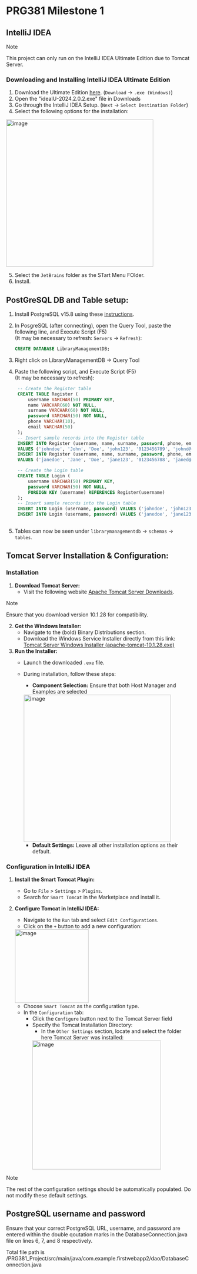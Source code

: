 # PRG381 Milestone 1
## IntelliJ IDEA
> [!NOTE]
> This project can only run on the IntelliJ IDEA Ultimate Edition due to Tomcat Server.
### Downloading and Installing IntelliJ IDEA Ultimate Edition
1. Download the Ultimate Edition [here](https://www.jetbrains.com/idea/download/?section=windows). (`Download` -> `.exe (Windows)`)
2. Open the "ideaIU-2024.2.0.2.exe" file in Downloads
3. Go through the IntelliJ IDEA Setup. (`Next` -> `Select Destination Folder`)
4. Select the following options for the installation:   
<img src="https://github.com/user-attachments/assets/a6194d9e-1bfe-44df-8903-fa4c61d826bb" alt="image" width="400">

5. Select the `JetBrains` folder as the STart Menu FOlder.
6. Install.

## PostGreSQL DB and Table setup:
 
1. Install PostgreSQL v15.8 using these [instructions](https://www.youtube.com/watch?v=0n41UTkOBb0).
2. In PosgreSQL (after connecting), open the Query Tool, paste the following line, and Execute Script (F5)    
(It may be necessary to refresh: `Servers` -> `Refresh`):
 
   ```sql
   CREATE DATABASE LibraryManagementDB;
4. Right click on LibraryManagementDB -> Query Tool
5. Paste the following script, and Execute Script (F5)   
(It may be necessary to refresh):
 
   ```sql
    -- Create the Register table
    CREATE TABLE Register (
        username VARCHAR(50) PRIMARY KEY,
        name VARCHAR(60) NOT NULL,
        surname VARCHAR(60) NOT NULL,
        password VARCHAR(50) NOT NULL,
        phone VARCHAR(10),
        email VARCHAR(50)
    );
    -- Insert sample records into the Register table
    INSERT INTO Register (username, name, surname, password, phone, email) 
    VALUES ('johndoe', 'John', 'Doe', 'john123', '0123456789', 'johnd@gmail.com');
    INSERT INTO Register (username, name, surname, password, phone, email) 
    VALUES ('janedoe', 'Jane', 'Doe', 'jane123', '0123456788', 'janed@gmail.com');
   
    -- Create the Login table
    CREATE TABLE Login (
        username VARCHAR(50) PRIMARY KEY,
        password VARCHAR(50) NOT NULL,
        FOREIGN KEY (username) REFERENCES Register(username)
    );
    -- Insert sample records into the Login table
    INSERT INTO Login (username, password) VALUES ('johndoe', 'john123');
    INSERT INTO Login (username, password) VALUES ('janedoe', 'jane123');
 
5. Tables can now be seen under `librarymanagementdb` -> `schemas` -> `tables`.
 
## Tomcat Server Installation & Configuration:
 
### Installation
1. **Download Tomcat Server:**
   - Visit the following website [Apache Tomcat Server Downloads](https://tomcat.apache.org/download-10.cgi).
> [!NOTE]
> Ensure that you download version 10.1.28 for compatibility.
2. **Get the Windows Installer:**
   - Navigate to the (bold) Binary Distributions section.
   - Download the Windows Service Installer directly from this link: [Tomcat Server Windows Installer (apache-tomcat-10.1.28.exe)](https://dlcdn.apache.org/tomcat/tomcat-10/v10.1.28/bin/apache-tomcat-10.1.28.exe)
3. **Run the Installer:**
   - Launch the downloaded `.exe` file.
   - During installation, follow these steps:
     - **Component Selection:** Ensure that both Host Manager and Examples are selected
      <img src="https://github.com/user-attachments/assets/1ad6140e-913b-44e6-9135-837d78b563a0" alt="image" width="400">

     - **Default Settings:** Leave all other installation options as their default.
 
### Configuration in IntelliJ IDEA
 
1. **Install the Smart Tomcat Plugin:**
   - Go to `File` > `Settings` > `Plugins`.
   - Search for `Smart Tomcat` in the Marketplace and install it.
2. **Configure Tomcat in IntelliJ IDEA:**
   - Navigate to the `Run` tab and select `Edit Configurations`.
   - Click on the `+` button to add a new configuration:
   
   <img src="https://github.com/user-attachments/assets/5aff7628-4423-4999-a655-d8fe9da710ce" alt="image" width="200">

   - Choose `Smart Tomcat` as the configuration type.
   - In the `Configuration` tab:
     - Click the `Configure` button next to the Tomcat Server field
      - Specify the Tomcat Installation Directory:
        - In the `Other Settings` section, locate and select the folder here Tomcat Server was installed:
        <img src="https://github.com/user-attachments/assets/cffaddc7-2713-466d-8f98-b708e8b62b98" alt="image" width="350">

> [!NOTE]
> The rest of the configuration settings should be automatically populated. Do not modify these default settings.

## PostgreSQL username and password

Ensure that your correct PostgreSQL URL, username, and password are entered within the double qoutation marks in the DatabaseConnection.java file on lines 6, 7, and 8 respectively.

Total file path is /PRG381_Project/src/main/java/com.example.firstwebapp2/dao/DatabaseConnection.java
